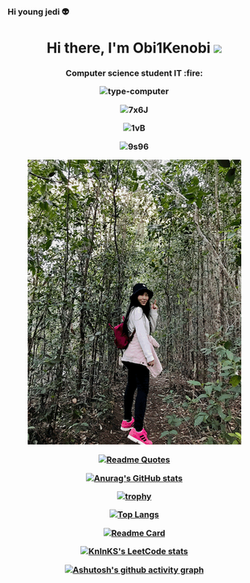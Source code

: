 ### Hi young jedi :alien:
<h1 align="center">Hi there, I'm Obi1Kenobi  
<img src="https://github.com/blackcater/blackcater/raw/main/images/Hi.gif" height="32"/></h1>
<h3 align="center">Computer science student IT  :fire:
  
  
 ![type-computer](https://user-images.githubusercontent.com/115603453/197324733-6304c31f-03c9-4973-817d-ddb8445079c8.gif)

  
  ![7x6J](https://user-images.githubusercontent.com/115603453/197324559-45d737d8-18c3-4fe3-9cda-a395bc884d7b.gif)

  
  ![1vB](https://user-images.githubusercontent.com/115603453/197324630-43db05b4-a19d-4194-bb4f-3aa915eda41c.gif)

  
  ![9s96](https://user-images.githubusercontent.com/115603453/197324639-6ed10152-2c46-4f8b-9d18-d1d23e1c2a23.gif)

  
 
  ![me](https://github.com/Daisyliu6/Daisyliu6/blob/master/me.gif) 
  
  
  
  
  
  
  
  
  
  

  
  
  [![Readme Quotes](https://quotes-github-readme.vercel.app/api?type=horizontal&theme=dark)](https://github.com/piyushsuthar/github-readme-quotes)
  
  
  
  
  
  [![Anurag's GitHub stats](https://github-readme-stats.vercel.app/api?username=anuraghazra)](https://github.com/anuraghazra/github-readme-stats)
  
  
  
  
  
[![trophy](https://github-profile-trophy.vercel.app/?username=ryo-ma)](https://github.com/ryo-ma/github-profile-trophy)
  
  
  
  
  
[![Top Langs](https://github-readme-stats.vercel.app/api/top-langs/?username=anuraghazra&layout=compact)](https://github.com/anuraghazra/github-readme-stats)

  
  
  
  
  
  [![Readme Card](https://github-readme-stats.vercel.app/api/pin/?username=anuraghazra&repo=github-readme-stats)](https://github.com/anuraghazra/github-readme-stats)

  
  
  
  
  
  [![KnlnKS's LeetCode stats](https://leetcode-stats-six.vercel.app/api?username=KnlnKS&theme=dark)](https://github.com/KnlnKS/leetcode-stats)
 
  
  
  
  
  
  [![Ashutosh's github activity graph](https://activity-graph.herokuapp.com/graph?username=Ashutosh00710)](https://github.com/ashutosh00710/github-readme-activity-graph)
  
  
  
  
  
  
  
  
  
